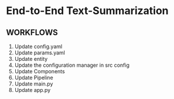 # End-to-End Text-Summarization
## WORKFLOWS

1. Update config.yaml
2. Update params.yaml
3. Update entity
4. Update the configuration manager in src config
5. Update Components
6. Update Pipeline
7. Update main.py
8. Update app.py